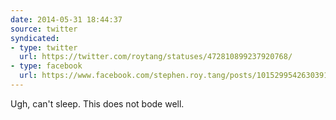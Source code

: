 ```yaml
---
date: 2014-05-31 18:44:37
source: twitter
syndicated:
- type: twitter
  url: https://twitter.com/roytang/statuses/472810899237920768/
- type: facebook
  url: https://www.facebook.com/stephen.roy.tang/posts/10152995426303912
---
```


Ugh, can't sleep. This does not bode well.